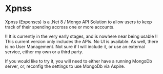 # Xpnss
Xpnss (Expenses) is a .Net 8 / Mongo API Solution to allow users to keep track of their spending accross one or more accounts.

!! It is currently in the very early stages, and is nowhere near being usable !!
This current version only includes the APIs. No UI is available.
As well, there is no User Management. Not sure if I will include it, or use an external service, either my own or a third party.

If you would like to try it, you will need to either have a running MongoDb server, or, reconfig the settings to use MongoDb via Aspire.
